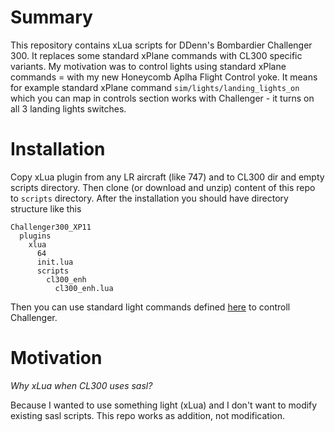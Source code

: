 # Summary
This repository contains xLua scripts for DDenn's Bombardier Challenger 300. It replaces some standard xPlane commands with CL300 specific variants. My motivation was to control lights using standard xPlane commands = with my new Honeycomb Aplha Flight Control yoke. It means for example standard xPlane command `sim/lights/landing_lights_on` which you can map in controls section works with Challenger - it turns on all 3 landing lights switches.

# Installation
Copy xLua plugin from any LR aircraft (like 747) and to CL300 dir and empty scripts directory. Then clone (or download and unzip) content of this repo to `scripts` directory. After the installation you should have directory structure like this
```
Challenger300_XP11
  plugins
    xlua
      64
      init.lua
      scripts
        cl300_enh
          cl300_enh.lua
```

Then you can use standard light commands defined [here](https://github.com/me2d13/cl300_enh/blob/master/cl300_enh.lua#L65) to controll Challenger.

# Motivation
_Why xLua when CL300 uses sasl?_

Because I wanted to use something light (xLua) and I don't want to modify existing sasl scripts. This repo works as addition, not modification.

